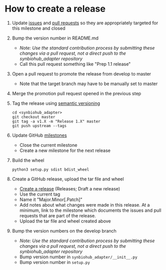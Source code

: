# How to create a release

1. Update [issues](https://github.com/SD2E/synbiohub_adapter/issues) and
   [pull requests](https://github.com/SD2E/synbiohub_adapter/pulls) so they are appropriately
   targeted for this milestone and closed
1. Bump the version number in README.md
   * _Note: Use the standard contribution process by submitting these changes via a pull request, not a direct push to the synbiohub_adapter repository_
   * Call this pull request something like "Prep 1.1 release"
1. Open a pull request to promote the release from develop to master
   * Note that the target branch may have to be manually set to master
1. Merge the promotion pull request opened in the previous step
1. Tag the release using [semantic versioning](http://semver.org)

   ```shell
   cd <synbiohub_adapter>
   git checkout master
   git tag -a v1.X -m "Release 1.X" master
   git push upstream --tags
   ```

1. Update GitHub [milestones](https://github.com/SD2E/synbiohub_adapter/milestones)
   * Close the current milestone
   * Create a new milestone for the next release
1. Build the wheel

    ```shell
    python3 setup.py sdist bdist_wheel
    ```

1. Create a GitHub release, upload the tar file and wheel
   * [Create a release](https://github.com/SD2E/synbiohub_adapter/releases/new) (Releases; Draft a new release)
   * Use the current tag
   * Name it "Major.Minor[.Patch]"
   * Add notes about what changes were made in this release. At a
     minimum, link to the milestone which documents the issues and
     pull requests that are part of the release.
   * Upload the tar file and wheel created above
1. Bump the version numbers on the develop branch
   * _Note: Use the standard contribution process by submitting these changes via a pull request, not a direct push to the synbiohub_adapter repository_
   * Bump version number in `synbiohub_adapter/__init__.py`
   * Bump version number in `setup.py`
